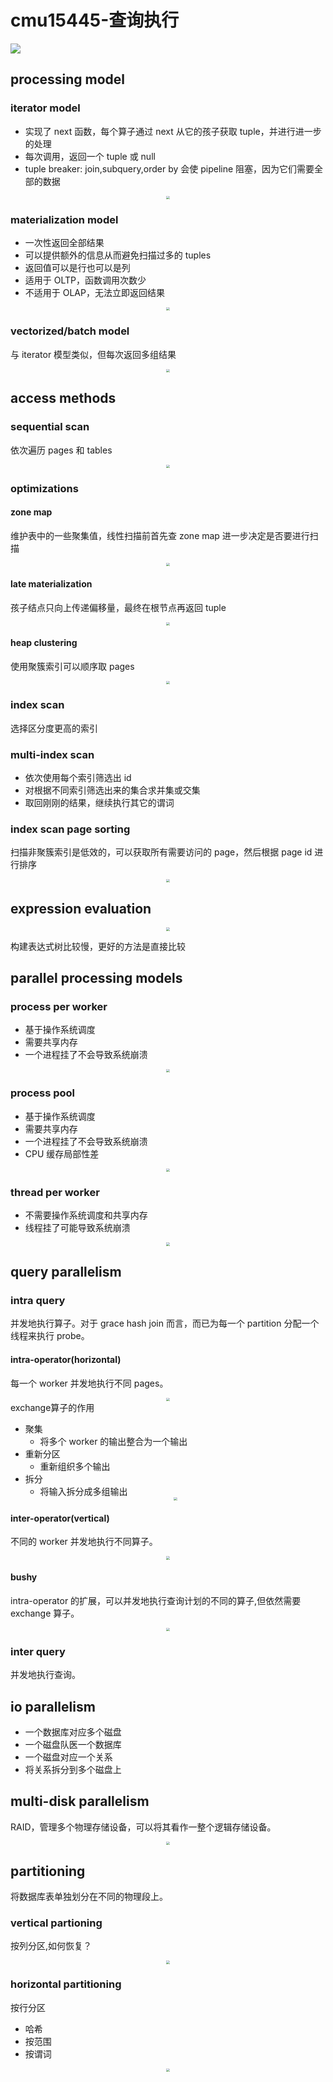 # cmu15445-查询执行


<img src="/cover/query-execution.png"/>

## processing model

### iterator model

- 实现了 next 函数，每个算子通过 next 从它的孩子获取 tuple，并进行进一步的处理
- 每次调用，返回一个 tuple 或 null
- tuple breaker: join,subquery,order by 会使 pipeline 阻塞，因为它们需要全部的数据
<div align="center"><img src="/cmu15445-查询执行/iterator-model.png" style="zoom:33%;" /></div>

### materialization model

- 一次性返回全部结果
- 可以提供额外的信息从而避免扫描过多的 tuples
- 返回值可以是行也可以是列
- 适用于 OLTP，函数调用次数少
- 不适用于 OLAP，无法立即返回结果
<div align="center"><img src="/cmu15445-查询执行/materialization-model.png" style="zoom:33%;" /></div>

### vectorized/batch model

与 iterator 模型类似，但每次返回多组结果

<div align="center"><img src="/cmu15445-查询执行/vectorization-model.png" style="zoom:33%;" /></div>

## access methods

### sequential scan

依次遍历 pages 和 tables

<div align="center"><img src="/cmu15445-查询执行/sequential-scan.png" style="zoom:33%;" /></div>

### optimizations

#### zone map

维护表中的一些聚集值，线性扫描前首先查 zone map 进一步决定是否要进行扫描

<div align="center"><img src="/cmu15445-查询执行/zone-maps.png" style="zoom:33%;" /></div>

#### late materialization

孩子结点只向上传递偏移量，最终在根节点再返回 tuple

<div align="center"><img src="/cmu15445-查询执行/late-materialization.png" style="zoom:33%;" /></div>

#### heap clustering

使用聚簇索引可以顺序取 pages

<div align="center"><img src="/cmu15445-查询执行/heap-clustering.png" style="zoom:33%;" /></div>

### index scan

选择区分度更高的索引

### multi-index scan

- 依次使用每个索引筛选出 id
- 对根据不同索引筛选出来的集合求并集或交集
- 取回刚刚的结果，继续执行其它的谓词

### index scan page sorting

扫描非聚簇索引是低效的，可以获取所有需要访问的 page，然后根据 page id 进行排序

<div align="center"><img src="/cmu15445-查询执行/index-scan-page-sorting.png" style="zoom:33%;" /></div>

## expression evaluation

<div align="center"><img src="/cmu15445-查询执行/expression-evaluation.png" style="zoom:33%;" /></div>

构建表达式树比较慢，更好的方法是直接比较

## parallel processing models

### process per worker

- 基于操作系统调度
- 需要共享内存
- 一个进程挂了不会导致系统崩溃
<div align="center"><img src="/cmu15445-查询执行/process-per-worker.png" style="zoom:33%;" /></div>

### process pool

- 基于操作系统调度
- 需要共享内存
- 一个进程挂了不会导致系统崩溃
- CPU 缓存局部性差
<div align="center"><img src="/cmu15445-查询执行/process-pool.png" style="zoom:33%;" /></div>

### thread per worker

- 不需要操作系统调度和共享内存
- 线程挂了可能导致系统崩溃

<div align="center"><img src="/cmu15445-查询执行/thread-per-worker.png" style="zoom:33%;" /></div>

## query parallelism

### intra query

并发地执行算子。对于 grace hash join 而言，而已为每一个 partition 分配一个线程来执行 probe。

#### intra-operator(horizontal)

每一个 worker 并发地执行不同 pages。

<div align="center"><img src="/cmu15445-查询执行/intra-operator.png" style="zoom:33%;" /></div>
exchange算子的作用

- 聚集
  - 将多个 worker 的输出整合为一个输出
- 重新分区
  - 重新组织多个输出
- 拆分
  - 将输入拆分成多组输出
  <div align="center"><img src="/cmu15445-查询执行/exchange.png" style="zoom:33%;" /></div>

#### inter-operator(vertical)

不同的 worker 并发地执行不同算子。

<div align="center"><img src="/cmu15445-查询执行/inter-operator.png" style="zoom:33%;" /></div>

#### bushy

intra-operator 的扩展，可以并发地执行查询计划的不同的算子,但依然需要 exchange 算子。

<div align="center"><img src="/cmu15445-查询执行/bushy.png" style="zoom:33%;" /></div>

### inter query

并发地执行查询。

## io parallelism

- 一个数据库对应多个磁盘
- 一个磁盘队医一个数据库
- 一个磁盘对应一个关系
- 将关系拆分到多个磁盘上

## multi-disk parallelism

RAID，管理多个物理存储设备，可以将其看作一整个逻辑存储设备。

<div align="center"><img src="/cmu15445-查询执行/raid.png" style="zoom:33%;" /></div>

## partitioning

将数据库表单独划分在不同的物理段上。

### vertical partioning

按列分区,如何恢复？

<div align="center"><img src="/cmu15445-查询执行/vertical-partitioning.png" style="zoom:33%;" /></div>

### horizontal partitioning

按行分区

- 哈希
- 按范围
- 按谓词
<div align="center"><img src="/cmu15445-查询执行/horizontal-partitioning.png" style="zoom:33%;" /></div>


